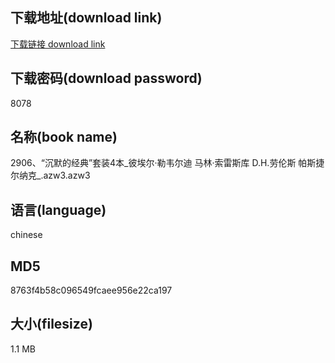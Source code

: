 ## 下载地址(download link)
[下载链接 download link](https://voluble-croquembouche-d321dc.netlify.app/?s=2906%E3%80%81%E2%80%9C%E6%B2%89%E9%BB%98%E7%9A%84%E7%BB%8F%E5%85%B8%E2%80%9D%E5%A5%97%E8%A3%854%E6%9C%AC_%E5%BD%BC%E5%9F%83%E5%B0%94%C2%B7%E5%8B%92%E9%9F%A6%E5%B0%94%E8%BF%AA+%E9%A9%AC%E6%9E%97%C2%B7%E7%B4%A2%E9%9B%B7%E6%96%AF%E5%BA%93+D.H.%E5%8A%B3%E4%BC%A6%E6%96%AF+%E5%B8%95%E6%96%AF%E6%8D%B7%E5%B0%94%E7%BA%B3%E5%85%8B_.azw3)

## 下载密码(download password)
8078

## 名称(book name)
2906、“沉默的经典”套装4本_彼埃尔·勒韦尔迪 马林·索雷斯库 D.H.劳伦斯 帕斯捷尔纳克_.azw3.azw3

## 语言(language)
chinese

## MD5
8763f4b58c096549fcaee956e22ca197

## 大小(filesize)
1.1 MB
